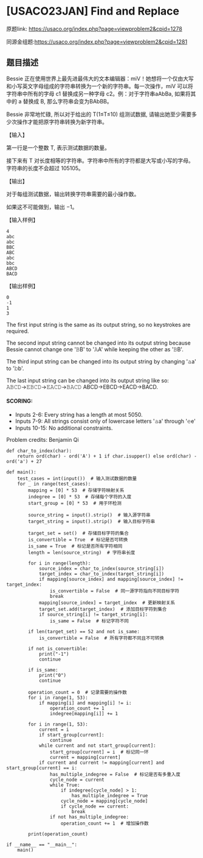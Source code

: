 # [USACO23JAN] Find and Replace
原题link: https://usaco.org/index.php?page=viewproblem2&cpid=1278

同源金组题:https://usaco.org/index.php?page=viewproblem2&cpid=1281

## 题目描述

Bessie 正在使用世界上最先进最伟大的文本编辑器：miV！她想将一个仅由大写和小写英文字母组成的字符串转换为一个新的字符串。每一次操作，miV 可以将字符串中所有的字母 c1 替换成另一种字母 c2。例：对于字符串aAbBa, 如果将其中的 a 替换成 B, 那么字符串会变为BAbBB。

Bessie 非常地忙碌, 所以对于给出的 T(1≤T≤10) 组测试数据, 请输出她至少需要多少次操作才能把原字符串转换为新字符串。

【输入】

第一行是一个整数 T, 表示测试数据的数量。

接下来有 T 对长度相等的字符串。字符串中所有的字符都是大写或小写的字母。字符串的长度不会超过 105105。

【输出】

对于每组测试数据，输出转换字符串需要的最小操作数。

如果这不可能做到，输出 −1。

【输入样例】

```
4
abc
abc
BBC
ABC
abc
bbc
ABCD
BACD
```

【输出样例】

```
0
-1
1
3
```

The first input string is the same as its output string, so no keystrokes are required.

The second input string cannot be changed into its output string because Bessie cannot change one '𝙱B' to '𝙰A' while keeping the other as '𝙱B'.

The third input string can be changed into its output string by changing '𝚊a' to '𝚋b'.

The last input string can be changed into its output string like so: 𝙰𝙱𝙲𝙳→𝙴𝙱𝙲𝙳→𝙴𝙰𝙲𝙳→𝙱𝙰𝙲𝙳 ABCD→EBCD→EACD→BACD.

#### SCORING:

- Inputs 2-6: Every string has a length at most 5050.
- Inputs 7-9: All strings consist only of lowercase letters '𝚊a' through '𝚎e'
- Inputs 10-15: No additional constraints.

Problem credits: Benjamin Qi

```
def char_to_index(char):
    return ord(char) - ord('A') + 1 if char.isupper() else ord(char) - ord('a') + 27

def main():
    test_cases = int(input())  # 输入测试数据的数量
    for _ in range(test_cases):
        mapping = [0] * 53  # 存储字符映射关系
        indegree = [0] * 53  # 存储每个字符的入度
        start_group = [0] * 53  # 用于环检测

        source_string = input().strip()  # 输入源字符串
        target_string = input().strip()  # 输入目标字符串

        target_set = set()  # 存储目标字符的集合
        is_convertible = True  # 标记是否可转换
        is_same = True  # 标记是否所有字符相同
        length = len(source_string)  # 字符串长度

        for i in range(length):
            source_index = char_to_index(source_string[i])
            target_index = char_to_index(target_string[i])
            if mapping[source_index] and mapping[source_index] != target_index:
                is_convertible = False  # 同一源字符指向不同目标字符
                break
            mapping[source_index] = target_index  # 更新映射关系
            target_set.add(target_index)  # 添加目标字符到集合
            if source_string[i] != target_string[i]:
                is_same = False  # 标记字符不同

        if len(target_set) == 52 and not is_same:
            is_convertible = False  # 所有字符都不同且不可转换

        if not is_convertible:
            print("-1")
            continue

        if is_same:
            print("0")
            continue

        operation_count = 0  # 记录需要的操作数
        for i in range(1, 53):
            if mapping[i] and mapping[i] != i:
                operation_count += 1
                indegree[mapping[i]] += 1

        for i in range(1, 53):
            current = i
            if start_group[current]:
                continue
            while current and not start_group[current]:
                start_group[current] = i  # 标记同一环
                current = mapping[current]
            if current and current != mapping[current] and start_group[current] == i:
                has_multiple_indegree = False  # 标记是否有多重入度
                cycle_node = current
                while True:
                    if indegree[cycle_node] > 1:
                        has_multiple_indegree = True
                    cycle_node = mapping[cycle_node]
                    if cycle_node == current:
                        break
                if not has_multiple_indegree:
                    operation_count += 1  # 增加操作数

        print(operation_count)

if __name__ == "__main__":
    main()
```

